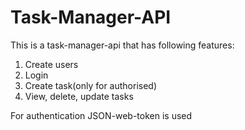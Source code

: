 # Task-Manager-API
This is a task-manager-api that has following features:
1. Create users
2. Login 
3. Create task(only for authorised)
4. View, delete, update tasks

For authentication JSON-web-token is used
